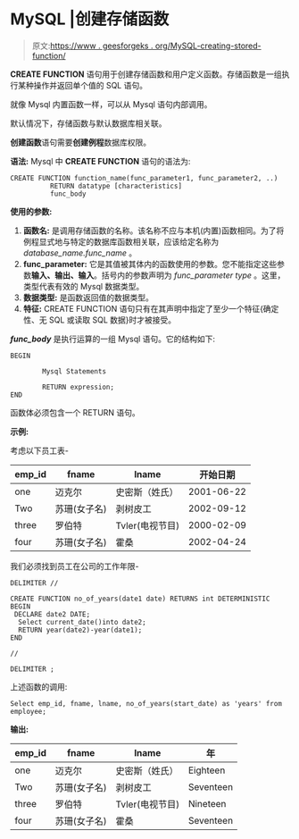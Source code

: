 # MySQL |创建存储函数

> 原文:[https://www . geesforgeks . org/MySQL-creating-stored-function/](https://www.geeksforgeeks.org/mysql-creating-stored-function/)

**CREATE FUNCTION** 语句用于创建存储函数和用户定义函数。存储函数是一组执行某种操作并返回单个值的 SQL 语句。

就像 Mysql 内置函数一样，可以从 Mysql 语句内部调用。

默认情况下，存储函数与默认数据库相关联。

**创建函数**语句需要**创建例程**数据库权限。

**语法:**
Mysql 中 **CREATE FUNCTION** 语句的语法为:

```
CREATE FUNCTION function_name(func_parameter1, func_parameter2, ..)
          RETURN datatype [characteristics]
          func_body

```

**使用的参数:**

1.  **函数名:**
    是调用存储函数的名称。该名称不应与本机(内置)函数相同。为了将例程显式地与特定的数据库函数相关联，应该给定名称为 *database_name.func_name* 。
2.  **func_parameter:**
    它是其值被其体内的函数使用的参数。您不能指定这些参数**输入、输出、输入**。括号内的参数声明为 *func_parameter type* 。这里，类型代表有效的 Mysql 数据类型。
3.  **数据类型:**
    是函数返回值的数据类型。
4.  **特征:**
    CREATE FUNCTION 语句只有在其声明中指定了至少一个特征{确定性、无 SQL 或读取 SQL 数据}时才被接受。

***func_body*** 是执行运算的一组 Mysql 语句。它的结构如下:

```
BEGIN

        Mysql Statements

        RETURN expression;
END

```

函数体必须包含一个 RETURN 语句。

**示例:**

考虑以下员工表-

<center>

| emp_id | fname | lname | 开始日期 |
| --- | --- | --- | --- |
| one | 迈克尔 | 史密斯（姓氏） | 2001-06-22 |
| Two | 苏珊(女子名) | 剥树皮工 | 2002-09-12 |
| three | 罗伯特 | Tvler(电视节目) | 2000-02-09 |
| four | 苏珊(女子名) | 霍桑 | 2002-04-24 |

</center>

我们必须找到员工在公司的工作年限-

```
DELIMITER //

CREATE FUNCTION no_of_years(date1 date) RETURNS int DETERMINISTIC
BEGIN
 DECLARE date2 DATE;
  Select current_date()into date2;
  RETURN year(date2)-year(date1);
END 

//

DELIMITER ;

```

上述函数的调用:

```
Select emp_id, fname, lname, no_of_years(start_date) as 'years' from employee;

```

**输出:**

<center>

| emp_id | fname | lname | 年 |
| --- | --- | --- | --- |
| one | 迈克尔 | 史密斯（姓氏） | Eighteen |
| Two | 苏珊(女子名) | 剥树皮工 | Seventeen |
| three | 罗伯特 | Tvler(电视节目) | Nineteen |
| four | 苏珊(女子名) | 霍桑 | Seventeen |

</center>